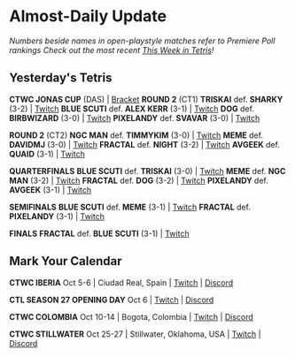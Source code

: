 # Almost-Daily Update
*Numbers beside names in open-playstyle matches refer to Premiere Poll rankings*
*Check out the most recent [This Week in Tetris](https://www.thisweekintetris.com/2024/09/this-week-in-tetris-september-10-16.html)!*
## Yesterday's Tetris
**CTWC JONAS CUP** (DAS) | [Bracket](https://docs.google.com/spreadsheets/d/1vq6FI3fATeUSPlMy97VOO_JsXRsxWgbbFX1Cgy2GHIs/edit?gid=1012468031#gid=1012468031)
**ROUND 2** (CT1)
**TRISKAI** def. **SHARKY** (3-2) | [Twitch](https://www.twitch.tv/videos/2263548699?t=00h10m51s)
**BLUE SCUTI** def. **ALEX KERR** (3-1) | [Twitch](https://www.twitch.tv/videos/2263548699?t=00h10m51s)
**DOG** def. **BIRBWIZARD** (3-0) | [Twitch](https://www.twitch.tv/videos/2263548699?t=01h02m07s)
**PIXELANDY** def. **SVAVAR** (3-0) | [Twitch](https://www.twitch.tv/videos/2263548699?t=01h02m07s)

**ROUND 2** (CT2) 
**NGC MAN** def. **TIMMYKIM** (3-0) | [Twitch](https://www.twitch.tv/videos/2263536875?t=00h25m49s)
**MEME** def. **DAVIDMJ** (3-0) | [Twitch](https://www.twitch.tv/videos/2263536875?t=00h25m49s)
**FRACTAL** def. **NIGHT** (3-2) | [Twitch](https://www.twitch.tv/videos/2263536875?t=01h17m05s)
**AVGEEK** def. **QUAID** (3-1) | [Twitch](https://www.twitch.tv/videos/2263536875?t=01h17m05s)

**QUARTERFINALS**
**BLUE SCUTI** def. **TRISKAI** (3-0) | [Twitch](https://www.twitch.tv/videos/2263548699?t=02h11m22s)
**MEME** def. **NGC MAN** (3-2) | [Twitch](https://www.twitch.tv/videos/2263548699?t=02h11m22s)
**FRACTAL** def. **DOG** (3-2) | [Twitch](https://www.twitch.tv/videos/2263548699?t=03h02m02s)
**PIXELANDY** def. **AVGEEK** (3-1) | [Twitch](https://www.twitch.tv/videos/2263548699?t=03h02m02s)

**SEMIFINALS**
**BLUE SCUTI** def. **MEME** (3-1) | [Twitch](https://www.twitch.tv/videos/2263548699?t=04h15m07s)
**FRACTAL** def. **PIXELANDY** (3-1) | [Twitch](https://www.twitch.tv/videos/2263548699?t=05h10m08s)

**FINALS**
**FRACTAL** def. **BLUE SCUTI** (3-1) | [Twitch](https://www.twitch.tv/videos/2263548699?t=06h06m42s)

## Mark Your Calendar
**CTWC IBERIA**
Oct 5-6 | Ciudad Real, Spain | [Twitch](https://www.twitch.tv/classictetris) | [Discord](https://discord.gg/mBVReaxE9m)

**CTL SEASON 27 OPENING DAY**
Oct 6 | [Twitch](https://www.twitch.tv/classictetrisleague) | [Discord](https://discord.gg/QremKENyzQ)

**CTWC COLOMBIA**
Oct 10-14 | Bogota, Colombia | [Twitch](https://www.twitch.tv/classictetris) | [Discord](https://discord.gg/mBVReaxE9m)

**CTWC STILLWATER**
Oct 25-27 | Stillwater, Oklahoma, USA | [Twitch](https://www.twitch.tv/classictetris) | [Discord](https://discord.gg/mBVReaxE9m)
